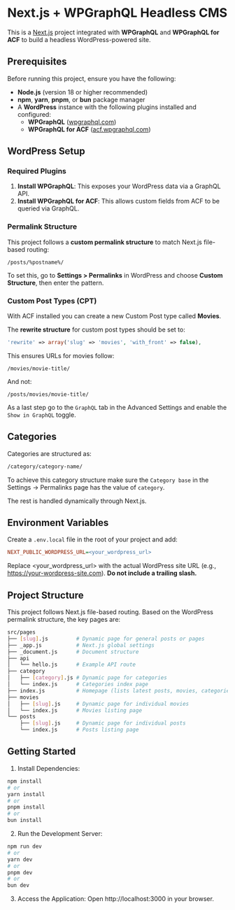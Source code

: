 # Next.js + WPGraphQL Headless CMS

This is a [Next.js](https://nextjs.org) project integrated with **WPGraphQL** and **WPGraphQL for ACF** to build a headless WordPress-powered site.

## Prerequisites

Before running this project, ensure you have the following:

- **Node.js** (version 18 or higher recommended)
- **npm**, **yarn**, **pnpm**, or **bun** package manager
- A **WordPress** instance with the following plugins installed and configured:
  - **WPGraphQL** ([wpgraphql.com](https://www.wpgraphql.com/))
  - **WPGraphQL for ACF** ([acf.wpgraphql.com](https://acf.wpgraphql.com/))

## WordPress Setup

### Required Plugins
1. **Install WPGraphQL**: This exposes your WordPress data via a GraphQL API.
2. **Install WPGraphQL for ACF**: This allows custom fields from ACF to be queried via GraphQL.

### Permalink Structure
This project follows a **custom permalink structure** to match Next.js file-based routing:

```
/posts/%postname%/
```

To set this, go to **Settings > Permalinks** in WordPress and choose **Custom Structure**, then enter the pattern.

### Custom Post Types (CPT)
With ACF installed you can create a new Custom Post type called **Movies**. 

The **rewrite structure** for custom post types should be set to:
```php
'rewrite' => array('slug' => 'movies', 'with_front' => false),
```

This ensures URLs for movies follow:

```
/movies/movie-title/
```
And not:

```
/posts/movies/movie-title/
```
As a last step go to the `GraphQL` tab in the Advanced Settings and enable the `Show in GraphQL` toggle.

## Categories
Categories are structured as:

```bash
/category/category-name/
```

To achieve this category structure make sure the `Category base` in the Settings -> Permalinks page has the value of `category`. 

The rest is handled dynamically through Next.js.

## Environment Variables
Create a `.env.local` file in the root of your project and add:

```ini
NEXT_PUBLIC_WORDPRESS_URL=<your_wordpress_url>
```
Replace <your_wordpress_url> with the actual WordPress site URL (e.g., https://your-wordpress-site.com).
**Do not include a trailing slash.**

## Project Structure
This project follows Next.js file-based routing. Based on the WordPress permalink structure, the key pages are:

```bash
src/pages
├── [slug].js         # Dynamic page for general posts or pages
├── _app.js           # Next.js global settings
├── _document.js      # Document structure
├── api
│   └── hello.js      # Example API route
├── category
│   ├── [category].js # Dynamic page for categories
│   └── index.js      # Categories index page
├── index.js          # Homepage (lists latest posts, movies, categories)
├── movies
│   ├── [slug].js     # Dynamic page for individual movies
│   └── index.js      # Movies listing page
└── posts
    ├── [slug].js     # Dynamic page for individual posts
    └── index.js      # Posts listing page
```
## Getting Started
1. Install Dependencies:

```bash
npm install
# or
yarn install
# or
pnpm install
# or
bun install
```
2. Run the Development Server:

```bash
npm run dev
# or
yarn dev
# or
pnpm dev
# or
bun dev
```

3. Access the Application: Open http://localhost:3000 in your browser.

